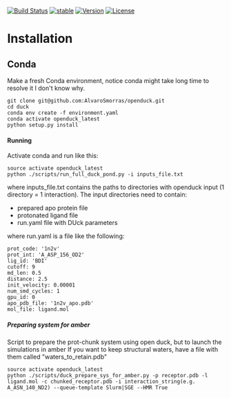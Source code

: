 [![Build Status](https://travis-ci.org/abradle/duck.svg?branch=master)](https://travis-ci.org/abradle/duck)
[![stable](http://badges.github.io/stability-badges/dist/experimental.svg)](http://github.com/badges/stability-badges)
[![Version](http://img.shields.io/badge/version-0.1.0-blue.svg?style=flat)](https://github.com/abradle/duck)
[![License](http://img.shields.io/badge/license-Apache%202.0-blue.svg?style=flat)](https://github.com/abradle/duck/blob/master/LICENSE.txt)

# Installation

## Conda

Make a fresh Conda environment, notice conda might take long time to resolve it I don't know why.
```
git clone git@github.com:AlvaroSmorras/openduck.git
cd duck
conda env create -f environment.yaml 
conda activate openduck_latest
python setup.py install
```

#### Running

Activate conda and run like this:
```
source activate openduck_latest
python ./scripts/run_full_duck_pond.py -i inputs_file.txt
```

where inputs_file.txt contains the paths to directories with openduck input (1 directory = 1 interaction).
The input directories need to contain:
- prepared apo protein file
- protonated ligand file
- run.yaml file with DUck parameters


where run.yaml is a file like the following:

```
prot_code: '1n2v'
prot_int: 'A_ASP_156_OD2'
lig_id: 'BDI'
cutoff: 9
md_len: 0.5
distance: 2.5
init_velocity: 0.00001
num_smd_cycles: 1
gpu_id: 0
apo_pdb_file: '1n2v_apo.pdb'
mol_file: ligand.mol
```

##### Preparing system for amber

Script to prepare the prot-chunk system using open duck, but to launch the simulations in amber
If you want to keep structural waters, have a file with them called "waters_to_retain.pdb"
```{bash}
source activate openduck_latest
python ./scripts/duck_prepare_sys_for_amber.py -p receptor.pdb -l ligand.mol -c chunked_receptor.pdb -i interaction_string(e.g. A_ASN_140_ND2) --queue-template Slurm|SGE --HMR True
```
